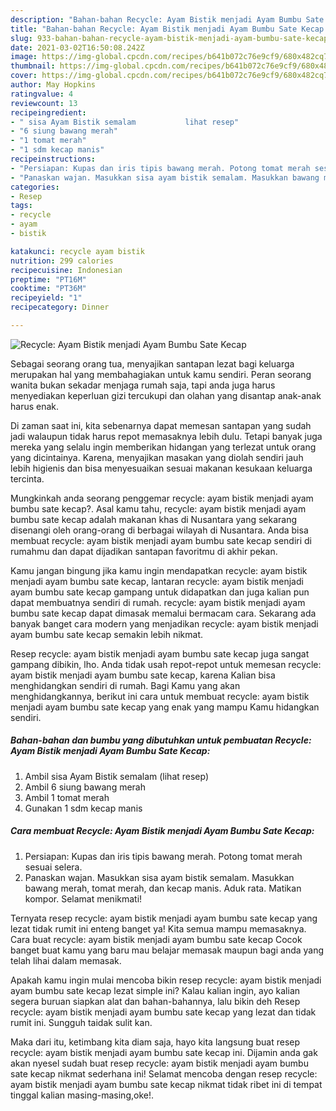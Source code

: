 ```yaml
---
description: "Bahan-bahan Recycle: Ayam Bistik menjadi Ayam Bumbu Sate Kecap Sederhana Untuk Jualan"
title: "Bahan-bahan Recycle: Ayam Bistik menjadi Ayam Bumbu Sate Kecap Sederhana Untuk Jualan"
slug: 933-bahan-bahan-recycle-ayam-bistik-menjadi-ayam-bumbu-sate-kecap-sederhana-untuk-jualan
date: 2021-03-02T16:50:08.242Z
image: https://img-global.cpcdn.com/recipes/b641b072c76e9cf9/680x482cq70/recycle-ayam-bistik-menjadi-ayam-bumbu-sate-kecap-foto-resep-utama.jpg
thumbnail: https://img-global.cpcdn.com/recipes/b641b072c76e9cf9/680x482cq70/recycle-ayam-bistik-menjadi-ayam-bumbu-sate-kecap-foto-resep-utama.jpg
cover: https://img-global.cpcdn.com/recipes/b641b072c76e9cf9/680x482cq70/recycle-ayam-bistik-menjadi-ayam-bumbu-sate-kecap-foto-resep-utama.jpg
author: May Hopkins
ratingvalue: 4
reviewcount: 13
recipeingredient:
- " sisa Ayam Bistik semalam           lihat resep"
- "6 siung bawang merah"
- "1 tomat merah"
- "1 sdm kecap manis"
recipeinstructions:
- "Persiapan: Kupas dan iris tipis bawang merah. Potong tomat merah sesuai selera."
- "Panaskan wajan. Masukkan sisa ayam bistik semalam. Masukkan bawang merah, tomat merah, dan kecap manis. Aduk rata. Matikan kompor. Selamat menikmati!"
categories:
- Resep
tags:
- recycle
- ayam
- bistik

katakunci: recycle ayam bistik 
nutrition: 299 calories
recipecuisine: Indonesian
preptime: "PT16M"
cooktime: "PT36M"
recipeyield: "1"
recipecategory: Dinner

---
```



![Recycle: Ayam Bistik menjadi Ayam Bumbu Sate Kecap](https://img-global.cpcdn.com/recipes/b641b072c76e9cf9/680x482cq70/recycle-ayam-bistik-menjadi-ayam-bumbu-sate-kecap-foto-resep-utama.jpg)

Sebagai seorang orang tua, menyajikan santapan lezat bagi keluarga merupakan hal yang membahagiakan untuk kamu sendiri. Peran seorang  wanita bukan sekadar menjaga rumah saja, tapi anda juga harus menyediakan keperluan gizi tercukupi dan olahan yang disantap anak-anak harus enak.

Di zaman  saat ini, kita sebenarnya dapat memesan santapan yang sudah jadi walaupun tidak harus repot memasaknya lebih dulu. Tetapi banyak juga mereka yang selalu ingin memberikan hidangan yang terlezat untuk orang yang dicintainya. Karena, menyajikan masakan yang diolah sendiri jauh lebih higienis dan bisa menyesuaikan sesuai makanan kesukaan keluarga tercinta. 



Mungkinkah anda seorang penggemar recycle: ayam bistik menjadi ayam bumbu sate kecap?. Asal kamu tahu, recycle: ayam bistik menjadi ayam bumbu sate kecap adalah makanan khas di Nusantara yang sekarang disenangi oleh orang-orang di berbagai wilayah di Nusantara. Anda bisa membuat recycle: ayam bistik menjadi ayam bumbu sate kecap sendiri di rumahmu dan dapat dijadikan santapan favoritmu di akhir pekan.

Kamu jangan bingung jika kamu ingin mendapatkan recycle: ayam bistik menjadi ayam bumbu sate kecap, lantaran recycle: ayam bistik menjadi ayam bumbu sate kecap gampang untuk didapatkan dan juga kalian pun dapat membuatnya sendiri di rumah. recycle: ayam bistik menjadi ayam bumbu sate kecap dapat dimasak memalui bermacam cara. Sekarang ada banyak banget cara modern yang menjadikan recycle: ayam bistik menjadi ayam bumbu sate kecap semakin lebih nikmat.

Resep recycle: ayam bistik menjadi ayam bumbu sate kecap juga sangat gampang dibikin, lho. Anda tidak usah repot-repot untuk memesan recycle: ayam bistik menjadi ayam bumbu sate kecap, karena Kalian bisa menghidangkan sendiri di rumah. Bagi Kamu yang akan menghidangkannya, berikut ini cara untuk membuat recycle: ayam bistik menjadi ayam bumbu sate kecap yang enak yang mampu Kamu hidangkan sendiri.

<!--inarticleads1-->

##### Bahan-bahan dan bumbu yang dibutuhkan untuk pembuatan Recycle: Ayam Bistik menjadi Ayam Bumbu Sate Kecap:

1. Ambil  sisa Ayam Bistik semalam           (lihat resep)
1. Ambil 6 siung bawang merah
1. Ambil 1 tomat merah
1. Gunakan 1 sdm kecap manis




<!--inarticleads2-->

##### Cara membuat Recycle: Ayam Bistik menjadi Ayam Bumbu Sate Kecap:

1. Persiapan: Kupas dan iris tipis bawang merah. Potong tomat merah sesuai selera.
1. Panaskan wajan. Masukkan sisa ayam bistik semalam. Masukkan bawang merah, tomat merah, dan kecap manis. Aduk rata. Matikan kompor. Selamat menikmati!




Ternyata resep recycle: ayam bistik menjadi ayam bumbu sate kecap yang lezat tidak rumit ini enteng banget ya! Kita semua mampu memasaknya. Cara buat recycle: ayam bistik menjadi ayam bumbu sate kecap Cocok banget buat kamu yang baru mau belajar memasak maupun bagi anda yang telah lihai dalam memasak.

Apakah kamu ingin mulai mencoba bikin resep recycle: ayam bistik menjadi ayam bumbu sate kecap lezat simple ini? Kalau kalian ingin, ayo kalian segera buruan siapkan alat dan bahan-bahannya, lalu bikin deh Resep recycle: ayam bistik menjadi ayam bumbu sate kecap yang lezat dan tidak rumit ini. Sungguh taidak sulit kan. 

Maka dari itu, ketimbang kita diam saja, hayo kita langsung buat resep recycle: ayam bistik menjadi ayam bumbu sate kecap ini. Dijamin anda gak akan nyesel sudah buat resep recycle: ayam bistik menjadi ayam bumbu sate kecap nikmat sederhana ini! Selamat mencoba dengan resep recycle: ayam bistik menjadi ayam bumbu sate kecap nikmat tidak ribet ini di tempat tinggal kalian masing-masing,oke!.

